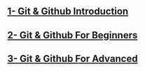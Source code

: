 ## [1- Git & Github Introduction][def]

## [2- Git & Github For Beginners][def2]

## [3- Git & Github For Advanced][def3]

[def]: /1-Git_Github/README.md
[def2]: /2-Git_Github_for_Begainners/README.md
[def3]: /3-Git_Github_Advanced/README.md

